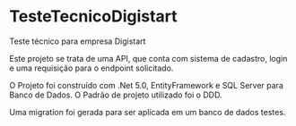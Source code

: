 # TesteTecnicoDigistart
Teste técnico para empresa Digistart


Este projeto se trata de uma API, que conta com sistema de cadastro, login e uma requisição para o endpoint solicitado.

O Projeto foi construído com .Net 5.0, EntityFramework e SQL Server para Banco de Dados.
O Padrão de projeto utilizado foi o DDD.

Uma migration foi gerada para ser aplicada em um banco de dados testes.
